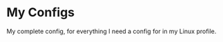    My Configs
=================

My complete config, for everything I need a config for in my Linux profile.
